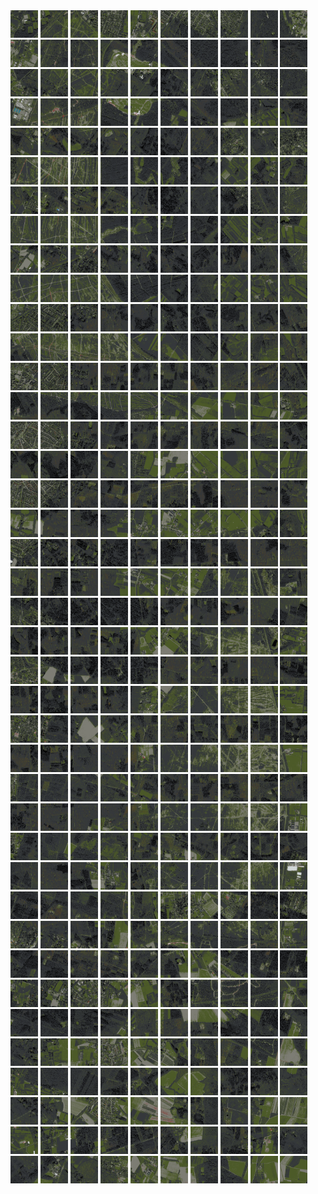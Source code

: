 <html>
<div>
<img src="https://github.com/HakkaTjakka/NL_TILE_MAP/blob/main/18/628/-1048/r.6280.-10480.png" height="44" width="44">
<img src="https://github.com/HakkaTjakka/NL_TILE_MAP/blob/main/18/628/-1048/r.6281.-10480.png" height="44" width="44">
<img src="https://github.com/HakkaTjakka/NL_TILE_MAP/blob/main/18/628/-1048/r.6282.-10480.png" height="44" width="44">
<img src="https://github.com/HakkaTjakka/NL_TILE_MAP/blob/main/18/628/-1048/r.6283.-10480.png" height="44" width="44">
<img src="https://github.com/HakkaTjakka/NL_TILE_MAP/blob/main/18/628/-1048/r.6284.-10480.png" height="44" width="44">
<img src="https://github.com/HakkaTjakka/NL_TILE_MAP/blob/main/18/628/-1048/r.6285.-10480.png" height="44" width="44">
<img src="https://github.com/HakkaTjakka/NL_TILE_MAP/blob/main/18/628/-1048/r.6286.-10480.png" height="44" width="44">
<img src="https://github.com/HakkaTjakka/NL_TILE_MAP/blob/main/18/628/-1048/r.6287.-10480.png" height="44" width="44">
<img src="https://github.com/HakkaTjakka/NL_TILE_MAP/blob/main/18/628/-1048/r.6288.-10480.png" height="44" width="44">
<img src="https://github.com/HakkaTjakka/NL_TILE_MAP/blob/main/18/628/-1048/r.6289.-10480.png" height="44" width="44">
<img src="https://github.com/HakkaTjakka/NL_TILE_MAP/blob/main/18/629/-1048/r.6290.-10480.png" height="44" width="44">
<img src="https://github.com/HakkaTjakka/NL_TILE_MAP/blob/main/18/629/-1048/r.6291.-10480.png" height="44" width="44">
<img src="https://github.com/HakkaTjakka/NL_TILE_MAP/blob/main/18/629/-1048/r.6292.-10480.png" height="44" width="44">
<img src="https://github.com/HakkaTjakka/NL_TILE_MAP/blob/main/18/629/-1048/r.6293.-10480.png" height="44" width="44">
<img src="https://github.com/HakkaTjakka/NL_TILE_MAP/blob/main/18/629/-1048/r.6294.-10480.png" height="44" width="44">
<img src="https://github.com/HakkaTjakka/NL_TILE_MAP/blob/main/18/629/-1048/r.6295.-10480.png" height="44" width="44">
<img src="https://github.com/HakkaTjakka/NL_TILE_MAP/blob/main/18/629/-1048/r.6296.-10480.png" height="44" width="44">
<img src="https://github.com/HakkaTjakka/NL_TILE_MAP/blob/main/18/629/-1048/r.6297.-10480.png" height="44" width="44">
<img src="https://github.com/HakkaTjakka/NL_TILE_MAP/blob/main/18/629/-1048/r.6298.-10480.png" height="44" width="44">
<img src="https://github.com/HakkaTjakka/NL_TILE_MAP/blob/main/18/629/-1048/r.6299.-10480.png" height="44" width="44">
<br>
<img src="https://github.com/HakkaTjakka/NL_TILE_MAP/blob/main/18/628/-1048/r.6280.-10479.png" height="44" width="44">
<img src="https://github.com/HakkaTjakka/NL_TILE_MAP/blob/main/18/628/-1048/r.6281.-10479.png" height="44" width="44">
<img src="https://github.com/HakkaTjakka/NL_TILE_MAP/blob/main/18/628/-1048/r.6282.-10479.png" height="44" width="44">
<img src="https://github.com/HakkaTjakka/NL_TILE_MAP/blob/main/18/628/-1048/r.6283.-10479.png" height="44" width="44">
<img src="https://github.com/HakkaTjakka/NL_TILE_MAP/blob/main/18/628/-1048/r.6284.-10479.png" height="44" width="44">
<img src="https://github.com/HakkaTjakka/NL_TILE_MAP/blob/main/18/628/-1048/r.6285.-10479.png" height="44" width="44">
<img src="https://github.com/HakkaTjakka/NL_TILE_MAP/blob/main/18/628/-1048/r.6286.-10479.png" height="44" width="44">
<img src="https://github.com/HakkaTjakka/NL_TILE_MAP/blob/main/18/628/-1048/r.6287.-10479.png" height="44" width="44">
<img src="https://github.com/HakkaTjakka/NL_TILE_MAP/blob/main/18/628/-1048/r.6288.-10479.png" height="44" width="44">
<img src="https://github.com/HakkaTjakka/NL_TILE_MAP/blob/main/18/628/-1048/r.6289.-10479.png" height="44" width="44">
<img src="https://github.com/HakkaTjakka/NL_TILE_MAP/blob/main/18/629/-1048/r.6290.-10479.png" height="44" width="44">
<img src="https://github.com/HakkaTjakka/NL_TILE_MAP/blob/main/18/629/-1048/r.6291.-10479.png" height="44" width="44">
<img src="https://github.com/HakkaTjakka/NL_TILE_MAP/blob/main/18/629/-1048/r.6292.-10479.png" height="44" width="44">
<img src="https://github.com/HakkaTjakka/NL_TILE_MAP/blob/main/18/629/-1048/r.6293.-10479.png" height="44" width="44">
<img src="https://github.com/HakkaTjakka/NL_TILE_MAP/blob/main/18/629/-1048/r.6294.-10479.png" height="44" width="44">
<img src="https://github.com/HakkaTjakka/NL_TILE_MAP/blob/main/18/629/-1048/r.6295.-10479.png" height="44" width="44">
<img src="https://github.com/HakkaTjakka/NL_TILE_MAP/blob/main/18/629/-1048/r.6296.-10479.png" height="44" width="44">
<img src="https://github.com/HakkaTjakka/NL_TILE_MAP/blob/main/18/629/-1048/r.6297.-10479.png" height="44" width="44">
<img src="https://github.com/HakkaTjakka/NL_TILE_MAP/blob/main/18/629/-1048/r.6298.-10479.png" height="44" width="44">
<img src="https://github.com/HakkaTjakka/NL_TILE_MAP/blob/main/18/629/-1048/r.6299.-10479.png" height="44" width="44">
<br>
<img src="https://github.com/HakkaTjakka/NL_TILE_MAP/blob/main/18/628/-1048/r.6280.-10478.png" height="44" width="44">
<img src="https://github.com/HakkaTjakka/NL_TILE_MAP/blob/main/18/628/-1048/r.6281.-10478.png" height="44" width="44">
<img src="https://github.com/HakkaTjakka/NL_TILE_MAP/blob/main/18/628/-1048/r.6282.-10478.png" height="44" width="44">
<img src="https://github.com/HakkaTjakka/NL_TILE_MAP/blob/main/18/628/-1048/r.6283.-10478.png" height="44" width="44">
<img src="https://github.com/HakkaTjakka/NL_TILE_MAP/blob/main/18/628/-1048/r.6284.-10478.png" height="44" width="44">
<img src="https://github.com/HakkaTjakka/NL_TILE_MAP/blob/main/18/628/-1048/r.6285.-10478.png" height="44" width="44">
<img src="https://github.com/HakkaTjakka/NL_TILE_MAP/blob/main/18/628/-1048/r.6286.-10478.png" height="44" width="44">
<img src="https://github.com/HakkaTjakka/NL_TILE_MAP/blob/main/18/628/-1048/r.6287.-10478.png" height="44" width="44">
<img src="https://github.com/HakkaTjakka/NL_TILE_MAP/blob/main/18/628/-1048/r.6288.-10478.png" height="44" width="44">
<img src="https://github.com/HakkaTjakka/NL_TILE_MAP/blob/main/18/628/-1048/r.6289.-10478.png" height="44" width="44">
<img src="https://github.com/HakkaTjakka/NL_TILE_MAP/blob/main/18/629/-1048/r.6290.-10478.png" height="44" width="44">
<img src="https://github.com/HakkaTjakka/NL_TILE_MAP/blob/main/18/629/-1048/r.6291.-10478.png" height="44" width="44">
<img src="https://github.com/HakkaTjakka/NL_TILE_MAP/blob/main/18/629/-1048/r.6292.-10478.png" height="44" width="44">
<img src="https://github.com/HakkaTjakka/NL_TILE_MAP/blob/main/18/629/-1048/r.6293.-10478.png" height="44" width="44">
<img src="https://github.com/HakkaTjakka/NL_TILE_MAP/blob/main/18/629/-1048/r.6294.-10478.png" height="44" width="44">
<img src="https://github.com/HakkaTjakka/NL_TILE_MAP/blob/main/18/629/-1048/r.6295.-10478.png" height="44" width="44">
<img src="https://github.com/HakkaTjakka/NL_TILE_MAP/blob/main/18/629/-1048/r.6296.-10478.png" height="44" width="44">
<img src="https://github.com/HakkaTjakka/NL_TILE_MAP/blob/main/18/629/-1048/r.6297.-10478.png" height="44" width="44">
<img src="https://github.com/HakkaTjakka/NL_TILE_MAP/blob/main/18/629/-1048/r.6298.-10478.png" height="44" width="44">
<img src="https://github.com/HakkaTjakka/NL_TILE_MAP/blob/main/18/629/-1048/r.6299.-10478.png" height="44" width="44">
<br>
<img src="https://github.com/HakkaTjakka/NL_TILE_MAP/blob/main/18/628/-1048/r.6280.-10477.png" height="44" width="44">
<img src="https://github.com/HakkaTjakka/NL_TILE_MAP/blob/main/18/628/-1048/r.6281.-10477.png" height="44" width="44">
<img src="https://github.com/HakkaTjakka/NL_TILE_MAP/blob/main/18/628/-1048/r.6282.-10477.png" height="44" width="44">
<img src="https://github.com/HakkaTjakka/NL_TILE_MAP/blob/main/18/628/-1048/r.6283.-10477.png" height="44" width="44">
<img src="https://github.com/HakkaTjakka/NL_TILE_MAP/blob/main/18/628/-1048/r.6284.-10477.png" height="44" width="44">
<img src="https://github.com/HakkaTjakka/NL_TILE_MAP/blob/main/18/628/-1048/r.6285.-10477.png" height="44" width="44">
<img src="https://github.com/HakkaTjakka/NL_TILE_MAP/blob/main/18/628/-1048/r.6286.-10477.png" height="44" width="44">
<img src="https://github.com/HakkaTjakka/NL_TILE_MAP/blob/main/18/628/-1048/r.6287.-10477.png" height="44" width="44">
<img src="https://github.com/HakkaTjakka/NL_TILE_MAP/blob/main/18/628/-1048/r.6288.-10477.png" height="44" width="44">
<img src="https://github.com/HakkaTjakka/NL_TILE_MAP/blob/main/18/628/-1048/r.6289.-10477.png" height="44" width="44">
<img src="https://github.com/HakkaTjakka/NL_TILE_MAP/blob/main/18/629/-1048/r.6290.-10477.png" height="44" width="44">
<img src="https://github.com/HakkaTjakka/NL_TILE_MAP/blob/main/18/629/-1048/r.6291.-10477.png" height="44" width="44">
<img src="https://github.com/HakkaTjakka/NL_TILE_MAP/blob/main/18/629/-1048/r.6292.-10477.png" height="44" width="44">
<img src="https://github.com/HakkaTjakka/NL_TILE_MAP/blob/main/18/629/-1048/r.6293.-10477.png" height="44" width="44">
<img src="https://github.com/HakkaTjakka/NL_TILE_MAP/blob/main/18/629/-1048/r.6294.-10477.png" height="44" width="44">
<img src="https://github.com/HakkaTjakka/NL_TILE_MAP/blob/main/18/629/-1048/r.6295.-10477.png" height="44" width="44">
<img src="https://github.com/HakkaTjakka/NL_TILE_MAP/blob/main/18/629/-1048/r.6296.-10477.png" height="44" width="44">
<img src="https://github.com/HakkaTjakka/NL_TILE_MAP/blob/main/18/629/-1048/r.6297.-10477.png" height="44" width="44">
<img src="https://github.com/HakkaTjakka/NL_TILE_MAP/blob/main/18/629/-1048/r.6298.-10477.png" height="44" width="44">
<img src="https://github.com/HakkaTjakka/NL_TILE_MAP/blob/main/18/629/-1048/r.6299.-10477.png" height="44" width="44">
<br>
<img src="https://github.com/HakkaTjakka/NL_TILE_MAP/blob/main/18/628/-1048/r.6280.-10476.png" height="44" width="44">
<img src="https://github.com/HakkaTjakka/NL_TILE_MAP/blob/main/18/628/-1048/r.6281.-10476.png" height="44" width="44">
<img src="https://github.com/HakkaTjakka/NL_TILE_MAP/blob/main/18/628/-1048/r.6282.-10476.png" height="44" width="44">
<img src="https://github.com/HakkaTjakka/NL_TILE_MAP/blob/main/18/628/-1048/r.6283.-10476.png" height="44" width="44">
<img src="https://github.com/HakkaTjakka/NL_TILE_MAP/blob/main/18/628/-1048/r.6284.-10476.png" height="44" width="44">
<img src="https://github.com/HakkaTjakka/NL_TILE_MAP/blob/main/18/628/-1048/r.6285.-10476.png" height="44" width="44">
<img src="https://github.com/HakkaTjakka/NL_TILE_MAP/blob/main/18/628/-1048/r.6286.-10476.png" height="44" width="44">
<img src="https://github.com/HakkaTjakka/NL_TILE_MAP/blob/main/18/628/-1048/r.6287.-10476.png" height="44" width="44">
<img src="https://github.com/HakkaTjakka/NL_TILE_MAP/blob/main/18/628/-1048/r.6288.-10476.png" height="44" width="44">
<img src="https://github.com/HakkaTjakka/NL_TILE_MAP/blob/main/18/628/-1048/r.6289.-10476.png" height="44" width="44">
<img src="https://github.com/HakkaTjakka/NL_TILE_MAP/blob/main/18/629/-1048/r.6290.-10476.png" height="44" width="44">
<img src="https://github.com/HakkaTjakka/NL_TILE_MAP/blob/main/18/629/-1048/r.6291.-10476.png" height="44" width="44">
<img src="https://github.com/HakkaTjakka/NL_TILE_MAP/blob/main/18/629/-1048/r.6292.-10476.png" height="44" width="44">
<img src="https://github.com/HakkaTjakka/NL_TILE_MAP/blob/main/18/629/-1048/r.6293.-10476.png" height="44" width="44">
<img src="https://github.com/HakkaTjakka/NL_TILE_MAP/blob/main/18/629/-1048/r.6294.-10476.png" height="44" width="44">
<img src="https://github.com/HakkaTjakka/NL_TILE_MAP/blob/main/18/629/-1048/r.6295.-10476.png" height="44" width="44">
<img src="https://github.com/HakkaTjakka/NL_TILE_MAP/blob/main/18/629/-1048/r.6296.-10476.png" height="44" width="44">
<img src="https://github.com/HakkaTjakka/NL_TILE_MAP/blob/main/18/629/-1048/r.6297.-10476.png" height="44" width="44">
<img src="https://github.com/HakkaTjakka/NL_TILE_MAP/blob/main/18/629/-1048/r.6298.-10476.png" height="44" width="44">
<img src="https://github.com/HakkaTjakka/NL_TILE_MAP/blob/main/18/629/-1048/r.6299.-10476.png" height="44" width="44">
<br>
<img src="https://github.com/HakkaTjakka/NL_TILE_MAP/blob/main/18/628/-1048/r.6280.-10475.png" height="44" width="44">
<img src="https://github.com/HakkaTjakka/NL_TILE_MAP/blob/main/18/628/-1048/r.6281.-10475.png" height="44" width="44">
<img src="https://github.com/HakkaTjakka/NL_TILE_MAP/blob/main/18/628/-1048/r.6282.-10475.png" height="44" width="44">
<img src="https://github.com/HakkaTjakka/NL_TILE_MAP/blob/main/18/628/-1048/r.6283.-10475.png" height="44" width="44">
<img src="https://github.com/HakkaTjakka/NL_TILE_MAP/blob/main/18/628/-1048/r.6284.-10475.png" height="44" width="44">
<img src="https://github.com/HakkaTjakka/NL_TILE_MAP/blob/main/18/628/-1048/r.6285.-10475.png" height="44" width="44">
<img src="https://github.com/HakkaTjakka/NL_TILE_MAP/blob/main/18/628/-1048/r.6286.-10475.png" height="44" width="44">
<img src="https://github.com/HakkaTjakka/NL_TILE_MAP/blob/main/18/628/-1048/r.6287.-10475.png" height="44" width="44">
<img src="https://github.com/HakkaTjakka/NL_TILE_MAP/blob/main/18/628/-1048/r.6288.-10475.png" height="44" width="44">
<img src="https://github.com/HakkaTjakka/NL_TILE_MAP/blob/main/18/628/-1048/r.6289.-10475.png" height="44" width="44">
<img src="https://github.com/HakkaTjakka/NL_TILE_MAP/blob/main/18/629/-1048/r.6290.-10475.png" height="44" width="44">
<img src="https://github.com/HakkaTjakka/NL_TILE_MAP/blob/main/18/629/-1048/r.6291.-10475.png" height="44" width="44">
<img src="https://github.com/HakkaTjakka/NL_TILE_MAP/blob/main/18/629/-1048/r.6292.-10475.png" height="44" width="44">
<img src="https://github.com/HakkaTjakka/NL_TILE_MAP/blob/main/18/629/-1048/r.6293.-10475.png" height="44" width="44">
<img src="https://github.com/HakkaTjakka/NL_TILE_MAP/blob/main/18/629/-1048/r.6294.-10475.png" height="44" width="44">
<img src="https://github.com/HakkaTjakka/NL_TILE_MAP/blob/main/18/629/-1048/r.6295.-10475.png" height="44" width="44">
<img src="https://github.com/HakkaTjakka/NL_TILE_MAP/blob/main/18/629/-1048/r.6296.-10475.png" height="44" width="44">
<img src="https://github.com/HakkaTjakka/NL_TILE_MAP/blob/main/18/629/-1048/r.6297.-10475.png" height="44" width="44">
<img src="https://github.com/HakkaTjakka/NL_TILE_MAP/blob/main/18/629/-1048/r.6298.-10475.png" height="44" width="44">
<img src="https://github.com/HakkaTjakka/NL_TILE_MAP/blob/main/18/629/-1048/r.6299.-10475.png" height="44" width="44">
<br>
<img src="https://github.com/HakkaTjakka/NL_TILE_MAP/blob/main/18/628/-1048/r.6280.-10474.png" height="44" width="44">
<img src="https://github.com/HakkaTjakka/NL_TILE_MAP/blob/main/18/628/-1048/r.6281.-10474.png" height="44" width="44">
<img src="https://github.com/HakkaTjakka/NL_TILE_MAP/blob/main/18/628/-1048/r.6282.-10474.png" height="44" width="44">
<img src="https://github.com/HakkaTjakka/NL_TILE_MAP/blob/main/18/628/-1048/r.6283.-10474.png" height="44" width="44">
<img src="https://github.com/HakkaTjakka/NL_TILE_MAP/blob/main/18/628/-1048/r.6284.-10474.png" height="44" width="44">
<img src="https://github.com/HakkaTjakka/NL_TILE_MAP/blob/main/18/628/-1048/r.6285.-10474.png" height="44" width="44">
<img src="https://github.com/HakkaTjakka/NL_TILE_MAP/blob/main/18/628/-1048/r.6286.-10474.png" height="44" width="44">
<img src="https://github.com/HakkaTjakka/NL_TILE_MAP/blob/main/18/628/-1048/r.6287.-10474.png" height="44" width="44">
<img src="https://github.com/HakkaTjakka/NL_TILE_MAP/blob/main/18/628/-1048/r.6288.-10474.png" height="44" width="44">
<img src="https://github.com/HakkaTjakka/NL_TILE_MAP/blob/main/18/628/-1048/r.6289.-10474.png" height="44" width="44">
<img src="https://github.com/HakkaTjakka/NL_TILE_MAP/blob/main/18/629/-1048/r.6290.-10474.png" height="44" width="44">
<img src="https://github.com/HakkaTjakka/NL_TILE_MAP/blob/main/18/629/-1048/r.6291.-10474.png" height="44" width="44">
<img src="https://github.com/HakkaTjakka/NL_TILE_MAP/blob/main/18/629/-1048/r.6292.-10474.png" height="44" width="44">
<img src="https://github.com/HakkaTjakka/NL_TILE_MAP/blob/main/18/629/-1048/r.6293.-10474.png" height="44" width="44">
<img src="https://github.com/HakkaTjakka/NL_TILE_MAP/blob/main/18/629/-1048/r.6294.-10474.png" height="44" width="44">
<img src="https://github.com/HakkaTjakka/NL_TILE_MAP/blob/main/18/629/-1048/r.6295.-10474.png" height="44" width="44">
<img src="https://github.com/HakkaTjakka/NL_TILE_MAP/blob/main/18/629/-1048/r.6296.-10474.png" height="44" width="44">
<img src="https://github.com/HakkaTjakka/NL_TILE_MAP/blob/main/18/629/-1048/r.6297.-10474.png" height="44" width="44">
<img src="https://github.com/HakkaTjakka/NL_TILE_MAP/blob/main/18/629/-1048/r.6298.-10474.png" height="44" width="44">
<img src="https://github.com/HakkaTjakka/NL_TILE_MAP/blob/main/18/629/-1048/r.6299.-10474.png" height="44" width="44">
<br>
<img src="https://github.com/HakkaTjakka/NL_TILE_MAP/blob/main/18/628/-1048/r.6280.-10473.png" height="44" width="44">
<img src="https://github.com/HakkaTjakka/NL_TILE_MAP/blob/main/18/628/-1048/r.6281.-10473.png" height="44" width="44">
<img src="https://github.com/HakkaTjakka/NL_TILE_MAP/blob/main/18/628/-1048/r.6282.-10473.png" height="44" width="44">
<img src="https://github.com/HakkaTjakka/NL_TILE_MAP/blob/main/18/628/-1048/r.6283.-10473.png" height="44" width="44">
<img src="https://github.com/HakkaTjakka/NL_TILE_MAP/blob/main/18/628/-1048/r.6284.-10473.png" height="44" width="44">
<img src="https://github.com/HakkaTjakka/NL_TILE_MAP/blob/main/18/628/-1048/r.6285.-10473.png" height="44" width="44">
<img src="https://github.com/HakkaTjakka/NL_TILE_MAP/blob/main/18/628/-1048/r.6286.-10473.png" height="44" width="44">
<img src="https://github.com/HakkaTjakka/NL_TILE_MAP/blob/main/18/628/-1048/r.6287.-10473.png" height="44" width="44">
<img src="https://github.com/HakkaTjakka/NL_TILE_MAP/blob/main/18/628/-1048/r.6288.-10473.png" height="44" width="44">
<img src="https://github.com/HakkaTjakka/NL_TILE_MAP/blob/main/18/628/-1048/r.6289.-10473.png" height="44" width="44">
<img src="https://github.com/HakkaTjakka/NL_TILE_MAP/blob/main/18/629/-1048/r.6290.-10473.png" height="44" width="44">
<img src="https://github.com/HakkaTjakka/NL_TILE_MAP/blob/main/18/629/-1048/r.6291.-10473.png" height="44" width="44">
<img src="https://github.com/HakkaTjakka/NL_TILE_MAP/blob/main/18/629/-1048/r.6292.-10473.png" height="44" width="44">
<img src="https://github.com/HakkaTjakka/NL_TILE_MAP/blob/main/18/629/-1048/r.6293.-10473.png" height="44" width="44">
<img src="https://github.com/HakkaTjakka/NL_TILE_MAP/blob/main/18/629/-1048/r.6294.-10473.png" height="44" width="44">
<img src="https://github.com/HakkaTjakka/NL_TILE_MAP/blob/main/18/629/-1048/r.6295.-10473.png" height="44" width="44">
<img src="https://github.com/HakkaTjakka/NL_TILE_MAP/blob/main/18/629/-1048/r.6296.-10473.png" height="44" width="44">
<img src="https://github.com/HakkaTjakka/NL_TILE_MAP/blob/main/18/629/-1048/r.6297.-10473.png" height="44" width="44">
<img src="https://github.com/HakkaTjakka/NL_TILE_MAP/blob/main/18/629/-1048/r.6298.-10473.png" height="44" width="44">
<img src="https://github.com/HakkaTjakka/NL_TILE_MAP/blob/main/18/629/-1048/r.6299.-10473.png" height="44" width="44">
<br>
<img src="https://github.com/HakkaTjakka/NL_TILE_MAP/blob/main/18/628/-1048/r.6280.-10472.png" height="44" width="44">
<img src="https://github.com/HakkaTjakka/NL_TILE_MAP/blob/main/18/628/-1048/r.6281.-10472.png" height="44" width="44">
<img src="https://github.com/HakkaTjakka/NL_TILE_MAP/blob/main/18/628/-1048/r.6282.-10472.png" height="44" width="44">
<img src="https://github.com/HakkaTjakka/NL_TILE_MAP/blob/main/18/628/-1048/r.6283.-10472.png" height="44" width="44">
<img src="https://github.com/HakkaTjakka/NL_TILE_MAP/blob/main/18/628/-1048/r.6284.-10472.png" height="44" width="44">
<img src="https://github.com/HakkaTjakka/NL_TILE_MAP/blob/main/18/628/-1048/r.6285.-10472.png" height="44" width="44">
<img src="https://github.com/HakkaTjakka/NL_TILE_MAP/blob/main/18/628/-1048/r.6286.-10472.png" height="44" width="44">
<img src="https://github.com/HakkaTjakka/NL_TILE_MAP/blob/main/18/628/-1048/r.6287.-10472.png" height="44" width="44">
<img src="https://github.com/HakkaTjakka/NL_TILE_MAP/blob/main/18/628/-1048/r.6288.-10472.png" height="44" width="44">
<img src="https://github.com/HakkaTjakka/NL_TILE_MAP/blob/main/18/628/-1048/r.6289.-10472.png" height="44" width="44">
<img src="https://github.com/HakkaTjakka/NL_TILE_MAP/blob/main/18/629/-1048/r.6290.-10472.png" height="44" width="44">
<img src="https://github.com/HakkaTjakka/NL_TILE_MAP/blob/main/18/629/-1048/r.6291.-10472.png" height="44" width="44">
<img src="https://github.com/HakkaTjakka/NL_TILE_MAP/blob/main/18/629/-1048/r.6292.-10472.png" height="44" width="44">
<img src="https://github.com/HakkaTjakka/NL_TILE_MAP/blob/main/18/629/-1048/r.6293.-10472.png" height="44" width="44">
<img src="https://github.com/HakkaTjakka/NL_TILE_MAP/blob/main/18/629/-1048/r.6294.-10472.png" height="44" width="44">
<img src="https://github.com/HakkaTjakka/NL_TILE_MAP/blob/main/18/629/-1048/r.6295.-10472.png" height="44" width="44">
<img src="https://github.com/HakkaTjakka/NL_TILE_MAP/blob/main/18/629/-1048/r.6296.-10472.png" height="44" width="44">
<img src="https://github.com/HakkaTjakka/NL_TILE_MAP/blob/main/18/629/-1048/r.6297.-10472.png" height="44" width="44">
<img src="https://github.com/HakkaTjakka/NL_TILE_MAP/blob/main/18/629/-1048/r.6298.-10472.png" height="44" width="44">
<img src="https://github.com/HakkaTjakka/NL_TILE_MAP/blob/main/18/629/-1048/r.6299.-10472.png" height="44" width="44">
<br>
<img src="https://github.com/HakkaTjakka/NL_TILE_MAP/blob/main/18/628/-1048/r.6280.-10471.png" height="44" width="44">
<img src="https://github.com/HakkaTjakka/NL_TILE_MAP/blob/main/18/628/-1048/r.6281.-10471.png" height="44" width="44">
<img src="https://github.com/HakkaTjakka/NL_TILE_MAP/blob/main/18/628/-1048/r.6282.-10471.png" height="44" width="44">
<img src="https://github.com/HakkaTjakka/NL_TILE_MAP/blob/main/18/628/-1048/r.6283.-10471.png" height="44" width="44">
<img src="https://github.com/HakkaTjakka/NL_TILE_MAP/blob/main/18/628/-1048/r.6284.-10471.png" height="44" width="44">
<img src="https://github.com/HakkaTjakka/NL_TILE_MAP/blob/main/18/628/-1048/r.6285.-10471.png" height="44" width="44">
<img src="https://github.com/HakkaTjakka/NL_TILE_MAP/blob/main/18/628/-1048/r.6286.-10471.png" height="44" width="44">
<img src="https://github.com/HakkaTjakka/NL_TILE_MAP/blob/main/18/628/-1048/r.6287.-10471.png" height="44" width="44">
<img src="https://github.com/HakkaTjakka/NL_TILE_MAP/blob/main/18/628/-1048/r.6288.-10471.png" height="44" width="44">
<img src="https://github.com/HakkaTjakka/NL_TILE_MAP/blob/main/18/628/-1048/r.6289.-10471.png" height="44" width="44">
<img src="https://github.com/HakkaTjakka/NL_TILE_MAP/blob/main/18/629/-1048/r.6290.-10471.png" height="44" width="44">
<img src="https://github.com/HakkaTjakka/NL_TILE_MAP/blob/main/18/629/-1048/r.6291.-10471.png" height="44" width="44">
<img src="https://github.com/HakkaTjakka/NL_TILE_MAP/blob/main/18/629/-1048/r.6292.-10471.png" height="44" width="44">
<img src="https://github.com/HakkaTjakka/NL_TILE_MAP/blob/main/18/629/-1048/r.6293.-10471.png" height="44" width="44">
<img src="https://github.com/HakkaTjakka/NL_TILE_MAP/blob/main/18/629/-1048/r.6294.-10471.png" height="44" width="44">
<img src="https://github.com/HakkaTjakka/NL_TILE_MAP/blob/main/18/629/-1048/r.6295.-10471.png" height="44" width="44">
<img src="https://github.com/HakkaTjakka/NL_TILE_MAP/blob/main/18/629/-1048/r.6296.-10471.png" height="44" width="44">
<img src="https://github.com/HakkaTjakka/NL_TILE_MAP/blob/main/18/629/-1048/r.6297.-10471.png" height="44" width="44">
<img src="https://github.com/HakkaTjakka/NL_TILE_MAP/blob/main/18/629/-1048/r.6298.-10471.png" height="44" width="44">
<img src="https://github.com/HakkaTjakka/NL_TILE_MAP/blob/main/18/629/-1048/r.6299.-10471.png" height="44" width="44">
<br>
<img src="https://github.com/HakkaTjakka/NL_TILE_MAP/blob/main/18/628/-1047/r.6280.-10470.png" height="44" width="44">
<img src="https://github.com/HakkaTjakka/NL_TILE_MAP/blob/main/18/628/-1047/r.6281.-10470.png" height="44" width="44">
<img src="https://github.com/HakkaTjakka/NL_TILE_MAP/blob/main/18/628/-1047/r.6282.-10470.png" height="44" width="44">
<img src="https://github.com/HakkaTjakka/NL_TILE_MAP/blob/main/18/628/-1047/r.6283.-10470.png" height="44" width="44">
<img src="https://github.com/HakkaTjakka/NL_TILE_MAP/blob/main/18/628/-1047/r.6284.-10470.png" height="44" width="44">
<img src="https://github.com/HakkaTjakka/NL_TILE_MAP/blob/main/18/628/-1047/r.6285.-10470.png" height="44" width="44">
<img src="https://github.com/HakkaTjakka/NL_TILE_MAP/blob/main/18/628/-1047/r.6286.-10470.png" height="44" width="44">
<img src="https://github.com/HakkaTjakka/NL_TILE_MAP/blob/main/18/628/-1047/r.6287.-10470.png" height="44" width="44">
<img src="https://github.com/HakkaTjakka/NL_TILE_MAP/blob/main/18/628/-1047/r.6288.-10470.png" height="44" width="44">
<img src="https://github.com/HakkaTjakka/NL_TILE_MAP/blob/main/18/628/-1047/r.6289.-10470.png" height="44" width="44">
<img src="https://github.com/HakkaTjakka/NL_TILE_MAP/blob/main/18/629/-1047/r.6290.-10470.png" height="44" width="44">
<img src="https://github.com/HakkaTjakka/NL_TILE_MAP/blob/main/18/629/-1047/r.6291.-10470.png" height="44" width="44">
<img src="https://github.com/HakkaTjakka/NL_TILE_MAP/blob/main/18/629/-1047/r.6292.-10470.png" height="44" width="44">
<img src="https://github.com/HakkaTjakka/NL_TILE_MAP/blob/main/18/629/-1047/r.6293.-10470.png" height="44" width="44">
<img src="https://github.com/HakkaTjakka/NL_TILE_MAP/blob/main/18/629/-1047/r.6294.-10470.png" height="44" width="44">
<img src="https://github.com/HakkaTjakka/NL_TILE_MAP/blob/main/18/629/-1047/r.6295.-10470.png" height="44" width="44">
<img src="https://github.com/HakkaTjakka/NL_TILE_MAP/blob/main/18/629/-1047/r.6296.-10470.png" height="44" width="44">
<img src="https://github.com/HakkaTjakka/NL_TILE_MAP/blob/main/18/629/-1047/r.6297.-10470.png" height="44" width="44">
<img src="https://github.com/HakkaTjakka/NL_TILE_MAP/blob/main/18/629/-1047/r.6298.-10470.png" height="44" width="44">
<img src="https://github.com/HakkaTjakka/NL_TILE_MAP/blob/main/18/629/-1047/r.6299.-10470.png" height="44" width="44">
<br>
<img src="https://github.com/HakkaTjakka/NL_TILE_MAP/blob/main/18/628/-1047/r.6280.-10469.png" height="44" width="44">
<img src="https://github.com/HakkaTjakka/NL_TILE_MAP/blob/main/18/628/-1047/r.6281.-10469.png" height="44" width="44">
<img src="https://github.com/HakkaTjakka/NL_TILE_MAP/blob/main/18/628/-1047/r.6282.-10469.png" height="44" width="44">
<img src="https://github.com/HakkaTjakka/NL_TILE_MAP/blob/main/18/628/-1047/r.6283.-10469.png" height="44" width="44">
<img src="https://github.com/HakkaTjakka/NL_TILE_MAP/blob/main/18/628/-1047/r.6284.-10469.png" height="44" width="44">
<img src="https://github.com/HakkaTjakka/NL_TILE_MAP/blob/main/18/628/-1047/r.6285.-10469.png" height="44" width="44">
<img src="https://github.com/HakkaTjakka/NL_TILE_MAP/blob/main/18/628/-1047/r.6286.-10469.png" height="44" width="44">
<img src="https://github.com/HakkaTjakka/NL_TILE_MAP/blob/main/18/628/-1047/r.6287.-10469.png" height="44" width="44">
<img src="https://github.com/HakkaTjakka/NL_TILE_MAP/blob/main/18/628/-1047/r.6288.-10469.png" height="44" width="44">
<img src="https://github.com/HakkaTjakka/NL_TILE_MAP/blob/main/18/628/-1047/r.6289.-10469.png" height="44" width="44">
<img src="https://github.com/HakkaTjakka/NL_TILE_MAP/blob/main/18/629/-1047/r.6290.-10469.png" height="44" width="44">
<img src="https://github.com/HakkaTjakka/NL_TILE_MAP/blob/main/18/629/-1047/r.6291.-10469.png" height="44" width="44">
<img src="https://github.com/HakkaTjakka/NL_TILE_MAP/blob/main/18/629/-1047/r.6292.-10469.png" height="44" width="44">
<img src="https://github.com/HakkaTjakka/NL_TILE_MAP/blob/main/18/629/-1047/r.6293.-10469.png" height="44" width="44">
<img src="https://github.com/HakkaTjakka/NL_TILE_MAP/blob/main/18/629/-1047/r.6294.-10469.png" height="44" width="44">
<img src="https://github.com/HakkaTjakka/NL_TILE_MAP/blob/main/18/629/-1047/r.6295.-10469.png" height="44" width="44">
<img src="https://github.com/HakkaTjakka/NL_TILE_MAP/blob/main/18/629/-1047/r.6296.-10469.png" height="44" width="44">
<img src="https://github.com/HakkaTjakka/NL_TILE_MAP/blob/main/18/629/-1047/r.6297.-10469.png" height="44" width="44">
<img src="https://github.com/HakkaTjakka/NL_TILE_MAP/blob/main/18/629/-1047/r.6298.-10469.png" height="44" width="44">
<img src="https://github.com/HakkaTjakka/NL_TILE_MAP/blob/main/18/629/-1047/r.6299.-10469.png" height="44" width="44">
<br>
<img src="https://github.com/HakkaTjakka/NL_TILE_MAP/blob/main/18/628/-1047/r.6280.-10468.png" height="44" width="44">
<img src="https://github.com/HakkaTjakka/NL_TILE_MAP/blob/main/18/628/-1047/r.6281.-10468.png" height="44" width="44">
<img src="https://github.com/HakkaTjakka/NL_TILE_MAP/blob/main/18/628/-1047/r.6282.-10468.png" height="44" width="44">
<img src="https://github.com/HakkaTjakka/NL_TILE_MAP/blob/main/18/628/-1047/r.6283.-10468.png" height="44" width="44">
<img src="https://github.com/HakkaTjakka/NL_TILE_MAP/blob/main/18/628/-1047/r.6284.-10468.png" height="44" width="44">
<img src="https://github.com/HakkaTjakka/NL_TILE_MAP/blob/main/18/628/-1047/r.6285.-10468.png" height="44" width="44">
<img src="https://github.com/HakkaTjakka/NL_TILE_MAP/blob/main/18/628/-1047/r.6286.-10468.png" height="44" width="44">
<img src="https://github.com/HakkaTjakka/NL_TILE_MAP/blob/main/18/628/-1047/r.6287.-10468.png" height="44" width="44">
<img src="https://github.com/HakkaTjakka/NL_TILE_MAP/blob/main/18/628/-1047/r.6288.-10468.png" height="44" width="44">
<img src="https://github.com/HakkaTjakka/NL_TILE_MAP/blob/main/18/628/-1047/r.6289.-10468.png" height="44" width="44">
<img src="https://github.com/HakkaTjakka/NL_TILE_MAP/blob/main/18/629/-1047/r.6290.-10468.png" height="44" width="44">
<img src="https://github.com/HakkaTjakka/NL_TILE_MAP/blob/main/18/629/-1047/r.6291.-10468.png" height="44" width="44">
<img src="https://github.com/HakkaTjakka/NL_TILE_MAP/blob/main/18/629/-1047/r.6292.-10468.png" height="44" width="44">
<img src="https://github.com/HakkaTjakka/NL_TILE_MAP/blob/main/18/629/-1047/r.6293.-10468.png" height="44" width="44">
<img src="https://github.com/HakkaTjakka/NL_TILE_MAP/blob/main/18/629/-1047/r.6294.-10468.png" height="44" width="44">
<img src="https://github.com/HakkaTjakka/NL_TILE_MAP/blob/main/18/629/-1047/r.6295.-10468.png" height="44" width="44">
<img src="https://github.com/HakkaTjakka/NL_TILE_MAP/blob/main/18/629/-1047/r.6296.-10468.png" height="44" width="44">
<img src="https://github.com/HakkaTjakka/NL_TILE_MAP/blob/main/18/629/-1047/r.6297.-10468.png" height="44" width="44">
<img src="https://github.com/HakkaTjakka/NL_TILE_MAP/blob/main/18/629/-1047/r.6298.-10468.png" height="44" width="44">
<img src="https://github.com/HakkaTjakka/NL_TILE_MAP/blob/main/18/629/-1047/r.6299.-10468.png" height="44" width="44">
<br>
<img src="https://github.com/HakkaTjakka/NL_TILE_MAP/blob/main/18/628/-1047/r.6280.-10467.png" height="44" width="44">
<img src="https://github.com/HakkaTjakka/NL_TILE_MAP/blob/main/18/628/-1047/r.6281.-10467.png" height="44" width="44">
<img src="https://github.com/HakkaTjakka/NL_TILE_MAP/blob/main/18/628/-1047/r.6282.-10467.png" height="44" width="44">
<img src="https://github.com/HakkaTjakka/NL_TILE_MAP/blob/main/18/628/-1047/r.6283.-10467.png" height="44" width="44">
<img src="https://github.com/HakkaTjakka/NL_TILE_MAP/blob/main/18/628/-1047/r.6284.-10467.png" height="44" width="44">
<img src="https://github.com/HakkaTjakka/NL_TILE_MAP/blob/main/18/628/-1047/r.6285.-10467.png" height="44" width="44">
<img src="https://github.com/HakkaTjakka/NL_TILE_MAP/blob/main/18/628/-1047/r.6286.-10467.png" height="44" width="44">
<img src="https://github.com/HakkaTjakka/NL_TILE_MAP/blob/main/18/628/-1047/r.6287.-10467.png" height="44" width="44">
<img src="https://github.com/HakkaTjakka/NL_TILE_MAP/blob/main/18/628/-1047/r.6288.-10467.png" height="44" width="44">
<img src="https://github.com/HakkaTjakka/NL_TILE_MAP/blob/main/18/628/-1047/r.6289.-10467.png" height="44" width="44">
<img src="https://github.com/HakkaTjakka/NL_TILE_MAP/blob/main/18/629/-1047/r.6290.-10467.png" height="44" width="44">
<img src="https://github.com/HakkaTjakka/NL_TILE_MAP/blob/main/18/629/-1047/r.6291.-10467.png" height="44" width="44">
<img src="https://github.com/HakkaTjakka/NL_TILE_MAP/blob/main/18/629/-1047/r.6292.-10467.png" height="44" width="44">
<img src="https://github.com/HakkaTjakka/NL_TILE_MAP/blob/main/18/629/-1047/r.6293.-10467.png" height="44" width="44">
<img src="https://github.com/HakkaTjakka/NL_TILE_MAP/blob/main/18/629/-1047/r.6294.-10467.png" height="44" width="44">
<img src="https://github.com/HakkaTjakka/NL_TILE_MAP/blob/main/18/629/-1047/r.6295.-10467.png" height="44" width="44">
<img src="https://github.com/HakkaTjakka/NL_TILE_MAP/blob/main/18/629/-1047/r.6296.-10467.png" height="44" width="44">
<img src="https://github.com/HakkaTjakka/NL_TILE_MAP/blob/main/18/629/-1047/r.6297.-10467.png" height="44" width="44">
<img src="https://github.com/HakkaTjakka/NL_TILE_MAP/blob/main/18/629/-1047/r.6298.-10467.png" height="44" width="44">
<img src="https://github.com/HakkaTjakka/NL_TILE_MAP/blob/main/18/629/-1047/r.6299.-10467.png" height="44" width="44">
<br>
<img src="https://github.com/HakkaTjakka/NL_TILE_MAP/blob/main/18/628/-1047/r.6280.-10466.png" height="44" width="44">
<img src="https://github.com/HakkaTjakka/NL_TILE_MAP/blob/main/18/628/-1047/r.6281.-10466.png" height="44" width="44">
<img src="https://github.com/HakkaTjakka/NL_TILE_MAP/blob/main/18/628/-1047/r.6282.-10466.png" height="44" width="44">
<img src="https://github.com/HakkaTjakka/NL_TILE_MAP/blob/main/18/628/-1047/r.6283.-10466.png" height="44" width="44">
<img src="https://github.com/HakkaTjakka/NL_TILE_MAP/blob/main/18/628/-1047/r.6284.-10466.png" height="44" width="44">
<img src="https://github.com/HakkaTjakka/NL_TILE_MAP/blob/main/18/628/-1047/r.6285.-10466.png" height="44" width="44">
<img src="https://github.com/HakkaTjakka/NL_TILE_MAP/blob/main/18/628/-1047/r.6286.-10466.png" height="44" width="44">
<img src="https://github.com/HakkaTjakka/NL_TILE_MAP/blob/main/18/628/-1047/r.6287.-10466.png" height="44" width="44">
<img src="https://github.com/HakkaTjakka/NL_TILE_MAP/blob/main/18/628/-1047/r.6288.-10466.png" height="44" width="44">
<img src="https://github.com/HakkaTjakka/NL_TILE_MAP/blob/main/18/628/-1047/r.6289.-10466.png" height="44" width="44">
<img src="https://github.com/HakkaTjakka/NL_TILE_MAP/blob/main/18/629/-1047/r.6290.-10466.png" height="44" width="44">
<img src="https://github.com/HakkaTjakka/NL_TILE_MAP/blob/main/18/629/-1047/r.6291.-10466.png" height="44" width="44">
<img src="https://github.com/HakkaTjakka/NL_TILE_MAP/blob/main/18/629/-1047/r.6292.-10466.png" height="44" width="44">
<img src="https://github.com/HakkaTjakka/NL_TILE_MAP/blob/main/18/629/-1047/r.6293.-10466.png" height="44" width="44">
<img src="https://github.com/HakkaTjakka/NL_TILE_MAP/blob/main/18/629/-1047/r.6294.-10466.png" height="44" width="44">
<img src="https://github.com/HakkaTjakka/NL_TILE_MAP/blob/main/18/629/-1047/r.6295.-10466.png" height="44" width="44">
<img src="https://github.com/HakkaTjakka/NL_TILE_MAP/blob/main/18/629/-1047/r.6296.-10466.png" height="44" width="44">
<img src="https://github.com/HakkaTjakka/NL_TILE_MAP/blob/main/18/629/-1047/r.6297.-10466.png" height="44" width="44">
<img src="https://github.com/HakkaTjakka/NL_TILE_MAP/blob/main/18/629/-1047/r.6298.-10466.png" height="44" width="44">
<img src="https://github.com/HakkaTjakka/NL_TILE_MAP/blob/main/18/629/-1047/r.6299.-10466.png" height="44" width="44">
<br>
<img src="https://github.com/HakkaTjakka/NL_TILE_MAP/blob/main/18/628/-1047/r.6280.-10465.png" height="44" width="44">
<img src="https://github.com/HakkaTjakka/NL_TILE_MAP/blob/main/18/628/-1047/r.6281.-10465.png" height="44" width="44">
<img src="https://github.com/HakkaTjakka/NL_TILE_MAP/blob/main/18/628/-1047/r.6282.-10465.png" height="44" width="44">
<img src="https://github.com/HakkaTjakka/NL_TILE_MAP/blob/main/18/628/-1047/r.6283.-10465.png" height="44" width="44">
<img src="https://github.com/HakkaTjakka/NL_TILE_MAP/blob/main/18/628/-1047/r.6284.-10465.png" height="44" width="44">
<img src="https://github.com/HakkaTjakka/NL_TILE_MAP/blob/main/18/628/-1047/r.6285.-10465.png" height="44" width="44">
<img src="https://github.com/HakkaTjakka/NL_TILE_MAP/blob/main/18/628/-1047/r.6286.-10465.png" height="44" width="44">
<img src="https://github.com/HakkaTjakka/NL_TILE_MAP/blob/main/18/628/-1047/r.6287.-10465.png" height="44" width="44">
<img src="https://github.com/HakkaTjakka/NL_TILE_MAP/blob/main/18/628/-1047/r.6288.-10465.png" height="44" width="44">
<img src="https://github.com/HakkaTjakka/NL_TILE_MAP/blob/main/18/628/-1047/r.6289.-10465.png" height="44" width="44">
<img src="https://github.com/HakkaTjakka/NL_TILE_MAP/blob/main/18/629/-1047/r.6290.-10465.png" height="44" width="44">
<img src="https://github.com/HakkaTjakka/NL_TILE_MAP/blob/main/18/629/-1047/r.6291.-10465.png" height="44" width="44">
<img src="https://github.com/HakkaTjakka/NL_TILE_MAP/blob/main/18/629/-1047/r.6292.-10465.png" height="44" width="44">
<img src="https://github.com/HakkaTjakka/NL_TILE_MAP/blob/main/18/629/-1047/r.6293.-10465.png" height="44" width="44">
<img src="https://github.com/HakkaTjakka/NL_TILE_MAP/blob/main/18/629/-1047/r.6294.-10465.png" height="44" width="44">
<img src="https://github.com/HakkaTjakka/NL_TILE_MAP/blob/main/18/629/-1047/r.6295.-10465.png" height="44" width="44">
<img src="https://github.com/HakkaTjakka/NL_TILE_MAP/blob/main/18/629/-1047/r.6296.-10465.png" height="44" width="44">
<img src="https://github.com/HakkaTjakka/NL_TILE_MAP/blob/main/18/629/-1047/r.6297.-10465.png" height="44" width="44">
<img src="https://github.com/HakkaTjakka/NL_TILE_MAP/blob/main/18/629/-1047/r.6298.-10465.png" height="44" width="44">
<img src="https://github.com/HakkaTjakka/NL_TILE_MAP/blob/main/18/629/-1047/r.6299.-10465.png" height="44" width="44">
<br>
<img src="https://github.com/HakkaTjakka/NL_TILE_MAP/blob/main/18/628/-1047/r.6280.-10464.png" height="44" width="44">
<img src="https://github.com/HakkaTjakka/NL_TILE_MAP/blob/main/18/628/-1047/r.6281.-10464.png" height="44" width="44">
<img src="https://github.com/HakkaTjakka/NL_TILE_MAP/blob/main/18/628/-1047/r.6282.-10464.png" height="44" width="44">
<img src="https://github.com/HakkaTjakka/NL_TILE_MAP/blob/main/18/628/-1047/r.6283.-10464.png" height="44" width="44">
<img src="https://github.com/HakkaTjakka/NL_TILE_MAP/blob/main/18/628/-1047/r.6284.-10464.png" height="44" width="44">
<img src="https://github.com/HakkaTjakka/NL_TILE_MAP/blob/main/18/628/-1047/r.6285.-10464.png" height="44" width="44">
<img src="https://github.com/HakkaTjakka/NL_TILE_MAP/blob/main/18/628/-1047/r.6286.-10464.png" height="44" width="44">
<img src="https://github.com/HakkaTjakka/NL_TILE_MAP/blob/main/18/628/-1047/r.6287.-10464.png" height="44" width="44">
<img src="https://github.com/HakkaTjakka/NL_TILE_MAP/blob/main/18/628/-1047/r.6288.-10464.png" height="44" width="44">
<img src="https://github.com/HakkaTjakka/NL_TILE_MAP/blob/main/18/628/-1047/r.6289.-10464.png" height="44" width="44">
<img src="https://github.com/HakkaTjakka/NL_TILE_MAP/blob/main/18/629/-1047/r.6290.-10464.png" height="44" width="44">
<img src="https://github.com/HakkaTjakka/NL_TILE_MAP/blob/main/18/629/-1047/r.6291.-10464.png" height="44" width="44">
<img src="https://github.com/HakkaTjakka/NL_TILE_MAP/blob/main/18/629/-1047/r.6292.-10464.png" height="44" width="44">
<img src="https://github.com/HakkaTjakka/NL_TILE_MAP/blob/main/18/629/-1047/r.6293.-10464.png" height="44" width="44">
<img src="https://github.com/HakkaTjakka/NL_TILE_MAP/blob/main/18/629/-1047/r.6294.-10464.png" height="44" width="44">
<img src="https://github.com/HakkaTjakka/NL_TILE_MAP/blob/main/18/629/-1047/r.6295.-10464.png" height="44" width="44">
<img src="https://github.com/HakkaTjakka/NL_TILE_MAP/blob/main/18/629/-1047/r.6296.-10464.png" height="44" width="44">
<img src="https://github.com/HakkaTjakka/NL_TILE_MAP/blob/main/18/629/-1047/r.6297.-10464.png" height="44" width="44">
<img src="https://github.com/HakkaTjakka/NL_TILE_MAP/blob/main/18/629/-1047/r.6298.-10464.png" height="44" width="44">
<img src="https://github.com/HakkaTjakka/NL_TILE_MAP/blob/main/18/629/-1047/r.6299.-10464.png" height="44" width="44">
<br>
<img src="https://github.com/HakkaTjakka/NL_TILE_MAP/blob/main/18/628/-1047/r.6280.-10463.png" height="44" width="44">
<img src="https://github.com/HakkaTjakka/NL_TILE_MAP/blob/main/18/628/-1047/r.6281.-10463.png" height="44" width="44">
<img src="https://github.com/HakkaTjakka/NL_TILE_MAP/blob/main/18/628/-1047/r.6282.-10463.png" height="44" width="44">
<img src="https://github.com/HakkaTjakka/NL_TILE_MAP/blob/main/18/628/-1047/r.6283.-10463.png" height="44" width="44">
<img src="https://github.com/HakkaTjakka/NL_TILE_MAP/blob/main/18/628/-1047/r.6284.-10463.png" height="44" width="44">
<img src="https://github.com/HakkaTjakka/NL_TILE_MAP/blob/main/18/628/-1047/r.6285.-10463.png" height="44" width="44">
<img src="https://github.com/HakkaTjakka/NL_TILE_MAP/blob/main/18/628/-1047/r.6286.-10463.png" height="44" width="44">
<img src="https://github.com/HakkaTjakka/NL_TILE_MAP/blob/main/18/628/-1047/r.6287.-10463.png" height="44" width="44">
<img src="https://github.com/HakkaTjakka/NL_TILE_MAP/blob/main/18/628/-1047/r.6288.-10463.png" height="44" width="44">
<img src="https://github.com/HakkaTjakka/NL_TILE_MAP/blob/main/18/628/-1047/r.6289.-10463.png" height="44" width="44">
<img src="https://github.com/HakkaTjakka/NL_TILE_MAP/blob/main/18/629/-1047/r.6290.-10463.png" height="44" width="44">
<img src="https://github.com/HakkaTjakka/NL_TILE_MAP/blob/main/18/629/-1047/r.6291.-10463.png" height="44" width="44">
<img src="https://github.com/HakkaTjakka/NL_TILE_MAP/blob/main/18/629/-1047/r.6292.-10463.png" height="44" width="44">
<img src="https://github.com/HakkaTjakka/NL_TILE_MAP/blob/main/18/629/-1047/r.6293.-10463.png" height="44" width="44">
<img src="https://github.com/HakkaTjakka/NL_TILE_MAP/blob/main/18/629/-1047/r.6294.-10463.png" height="44" width="44">
<img src="https://github.com/HakkaTjakka/NL_TILE_MAP/blob/main/18/629/-1047/r.6295.-10463.png" height="44" width="44">
<img src="https://github.com/HakkaTjakka/NL_TILE_MAP/blob/main/18/629/-1047/r.6296.-10463.png" height="44" width="44">
<img src="https://github.com/HakkaTjakka/NL_TILE_MAP/blob/main/18/629/-1047/r.6297.-10463.png" height="44" width="44">
<img src="https://github.com/HakkaTjakka/NL_TILE_MAP/blob/main/18/629/-1047/r.6298.-10463.png" height="44" width="44">
<img src="https://github.com/HakkaTjakka/NL_TILE_MAP/blob/main/18/629/-1047/r.6299.-10463.png" height="44" width="44">
<br>
<img src="https://github.com/HakkaTjakka/NL_TILE_MAP/blob/main/18/628/-1047/r.6280.-10462.png" height="44" width="44">
<img src="https://github.com/HakkaTjakka/NL_TILE_MAP/blob/main/18/628/-1047/r.6281.-10462.png" height="44" width="44">
<img src="https://github.com/HakkaTjakka/NL_TILE_MAP/blob/main/18/628/-1047/r.6282.-10462.png" height="44" width="44">
<img src="https://github.com/HakkaTjakka/NL_TILE_MAP/blob/main/18/628/-1047/r.6283.-10462.png" height="44" width="44">
<img src="https://github.com/HakkaTjakka/NL_TILE_MAP/blob/main/18/628/-1047/r.6284.-10462.png" height="44" width="44">
<img src="https://github.com/HakkaTjakka/NL_TILE_MAP/blob/main/18/628/-1047/r.6285.-10462.png" height="44" width="44">
<img src="https://github.com/HakkaTjakka/NL_TILE_MAP/blob/main/18/628/-1047/r.6286.-10462.png" height="44" width="44">
<img src="https://github.com/HakkaTjakka/NL_TILE_MAP/blob/main/18/628/-1047/r.6287.-10462.png" height="44" width="44">
<img src="https://github.com/HakkaTjakka/NL_TILE_MAP/blob/main/18/628/-1047/r.6288.-10462.png" height="44" width="44">
<img src="https://github.com/HakkaTjakka/NL_TILE_MAP/blob/main/18/628/-1047/r.6289.-10462.png" height="44" width="44">
<img src="https://github.com/HakkaTjakka/NL_TILE_MAP/blob/main/18/629/-1047/r.6290.-10462.png" height="44" width="44">
<img src="https://github.com/HakkaTjakka/NL_TILE_MAP/blob/main/18/629/-1047/r.6291.-10462.png" height="44" width="44">
<img src="https://github.com/HakkaTjakka/NL_TILE_MAP/blob/main/18/629/-1047/r.6292.-10462.png" height="44" width="44">
<img src="https://github.com/HakkaTjakka/NL_TILE_MAP/blob/main/18/629/-1047/r.6293.-10462.png" height="44" width="44">
<img src="https://github.com/HakkaTjakka/NL_TILE_MAP/blob/main/18/629/-1047/r.6294.-10462.png" height="44" width="44">
<img src="https://github.com/HakkaTjakka/NL_TILE_MAP/blob/main/18/629/-1047/r.6295.-10462.png" height="44" width="44">
<img src="https://github.com/HakkaTjakka/NL_TILE_MAP/blob/main/18/629/-1047/r.6296.-10462.png" height="44" width="44">
<img src="https://github.com/HakkaTjakka/NL_TILE_MAP/blob/main/18/629/-1047/r.6297.-10462.png" height="44" width="44">
<img src="https://github.com/HakkaTjakka/NL_TILE_MAP/blob/main/18/629/-1047/r.6298.-10462.png" height="44" width="44">
<img src="https://github.com/HakkaTjakka/NL_TILE_MAP/blob/main/18/629/-1047/r.6299.-10462.png" height="44" width="44">
<br>
<img src="https://github.com/HakkaTjakka/NL_TILE_MAP/blob/main/18/628/-1047/r.6280.-10461.png" height="44" width="44">
<img src="https://github.com/HakkaTjakka/NL_TILE_MAP/blob/main/18/628/-1047/r.6281.-10461.png" height="44" width="44">
<img src="https://github.com/HakkaTjakka/NL_TILE_MAP/blob/main/18/628/-1047/r.6282.-10461.png" height="44" width="44">
<img src="https://github.com/HakkaTjakka/NL_TILE_MAP/blob/main/18/628/-1047/r.6283.-10461.png" height="44" width="44">
<img src="https://github.com/HakkaTjakka/NL_TILE_MAP/blob/main/18/628/-1047/r.6284.-10461.png" height="44" width="44">
<img src="https://github.com/HakkaTjakka/NL_TILE_MAP/blob/main/18/628/-1047/r.6285.-10461.png" height="44" width="44">
<img src="https://github.com/HakkaTjakka/NL_TILE_MAP/blob/main/18/628/-1047/r.6286.-10461.png" height="44" width="44">
<img src="https://github.com/HakkaTjakka/NL_TILE_MAP/blob/main/18/628/-1047/r.6287.-10461.png" height="44" width="44">
<img src="https://github.com/HakkaTjakka/NL_TILE_MAP/blob/main/18/628/-1047/r.6288.-10461.png" height="44" width="44">
<img src="https://github.com/HakkaTjakka/NL_TILE_MAP/blob/main/18/628/-1047/r.6289.-10461.png" height="44" width="44">
<img src="https://github.com/HakkaTjakka/NL_TILE_MAP/blob/main/18/629/-1047/r.6290.-10461.png" height="44" width="44">
<img src="https://github.com/HakkaTjakka/NL_TILE_MAP/blob/main/18/629/-1047/r.6291.-10461.png" height="44" width="44">
<img src="https://github.com/HakkaTjakka/NL_TILE_MAP/blob/main/18/629/-1047/r.6292.-10461.png" height="44" width="44">
<img src="https://github.com/HakkaTjakka/NL_TILE_MAP/blob/main/18/629/-1047/r.6293.-10461.png" height="44" width="44">
<img src="https://github.com/HakkaTjakka/NL_TILE_MAP/blob/main/18/629/-1047/r.6294.-10461.png" height="44" width="44">
<img src="https://github.com/HakkaTjakka/NL_TILE_MAP/blob/main/18/629/-1047/r.6295.-10461.png" height="44" width="44">
<img src="https://github.com/HakkaTjakka/NL_TILE_MAP/blob/main/18/629/-1047/r.6296.-10461.png" height="44" width="44">
<img src="https://github.com/HakkaTjakka/NL_TILE_MAP/blob/main/18/629/-1047/r.6297.-10461.png" height="44" width="44">
<img src="https://github.com/HakkaTjakka/NL_TILE_MAP/blob/main/18/629/-1047/r.6298.-10461.png" height="44" width="44">
<img src="https://github.com/HakkaTjakka/NL_TILE_MAP/blob/main/18/629/-1047/r.6299.-10461.png" height="44" width="44">
<br>
</div>
</html>
